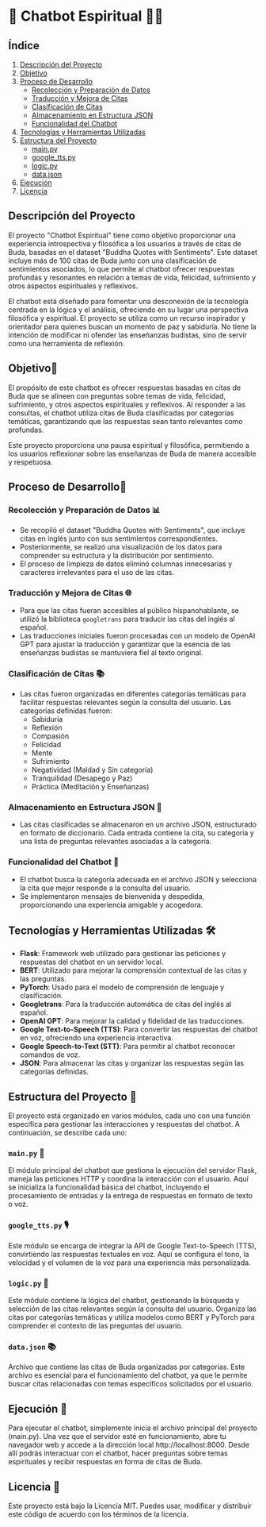 # 🤖 **Chatbot Espiritual** 🧘‍♂️

## Índice

1. [Descripción del Proyecto](#descripción-del-proyecto)
2. [Objetivo](#objetivo)
3. [Proceso de Desarrollo](#proceso-de-desarrollo)
   - [Recolección y Preparación de Datos](#recolección-y-preparación-de-datos)
   - [Traducción y Mejora de Citas](#traducción-y-mejora-de-citas)
   - [Clasificación de Citas](#clasificación-de-citas)
   - [Almacenamiento en Estructura JSON](#almacenamiento-en-estructura-json)
   - [Funcionalidad del Chatbot](#funcionalidad-del-chatbot)
4. [Tecnologías y Herramientas Utilizadas](#tecnologías-y-herramientas-utilizadas)
5. [Estructura del Proyecto](#estructura-del-proyecto)
   - [main.py](#mainpy)
   - [google_tts.py](#google_ttspy)
   - [logic.py](#logicpy)
   - [data.json](#datajson)
6. [Ejecución](#ejecución)
7. [Licencia](#licencia)

## Descripción del Proyecto

El proyecto "Chatbot Espiritual" tiene como objetivo proporcionar una experiencia introspectiva y filosófica a los usuarios a través de citas de Buda, basadas en el dataset "Buddha Quotes with Sentiments". Este dataset incluye más de 100 citas de Buda junto con una clasificación de sentimientos asociados, lo que permite al chatbot ofrecer respuestas profundas y resonantes en relación a temas de vida, felicidad, sufrimiento y otros aspectos espirituales y reflexivos. 

El chatbot está diseñado para fomentar una desconexión de la tecnología centrada en la lógica y el análisis, ofreciendo en su lugar una perspectiva filosófica y espiritual. El proyecto se utiliza como un recurso inspirador y orientador para quienes buscan un momento de paz y sabiduría. No tiene la intención de modificar ni ofender las enseñanzas budistas, sino de servir como una herramienta de reflexión.

## Objetivo🎯

El propósito de este chatbot es ofrecer respuestas basadas en citas de Buda que se alineen con preguntas sobre temas de vida, felicidad, sufrimiento, y otros aspectos espirituales y reflexivos. Al responder a las consultas, el chatbot utiliza citas de Buda clasificadas por categorías temáticas, garantizando que las respuestas sean tanto relevantes como profundas.

Este proyecto proporciona una pausa espiritual y filosófica, permitiendo a los usuarios reflexionar sobre las enseñanzas de Buda de manera accesible y respetuosa.

## Proceso de Desarrollo🔧

### Recolección y Preparación de Datos 📊
- Se recopiló el dataset "Buddha Quotes with Sentiments", que incluye citas en inglés junto con sus sentimientos correspondientes.
- Posteriormente, se realizó una visualización de los datos para comprender su estructura y la distribución por sentimiento.
- El proceso de limpieza de datos eliminó columnas innecesarias y caracteres irrelevantes para el uso de las citas.

### Traducción y Mejora de Citas 🌐
- Para que las citas fueran accesibles al público hispanohablante, se utilizó la biblioteca `googletrans` para traducir las citas del inglés al español.
- Las traducciones iniciales fueron procesadas con un modelo de OpenAI GPT para ajustar la traducción y garantizar que la esencia de las enseñanzas budistas se mantuviera fiel al texto original.

### Clasificación de Citas 📚
- Las citas fueron organizadas en diferentes categorías temáticas para facilitar respuestas relevantes según la consulta del usuario. Las categorías definidas fueron:
  - Sabiduría
  - Reflexión
  - Compasión
  - Felicidad
  - Mente
  - Sufrimiento
  - Negatividad (Maldad y Sin categoría)
  - Tranquilidad (Desapego y Paz)
  - Práctica (Meditación y Enseñanzas)

### Almacenamiento en Estructura JSON 💾
- Las citas clasificadas se almacenaron en un archivo JSON, estructurado en formato de diccionario. Cada entrada contiene la cita, su categoría y una lista de preguntas relevantes asociadas a la categoría.

### Funcionalidad del Chatbot 💬
- El chatbot busca la categoría adecuada en el archivo JSON y selecciona la cita que mejor responde a la consulta del usuario.
- Se implementaron mensajes de bienvenida y despedida, proporcionando una experiencia amigable y acogedora.

## Tecnologías y Herramientas Utilizadas 🛠️

- **Flask**: Framework web utilizado para gestionar las peticiones y respuestas del chatbot en un servidor local.
- **BERT**: Utilizado para mejorar la comprensión contextual de las citas y las preguntas.
- **PyTorch**: Usado para el modelo de comprensión de lenguaje y clasificación.
- **Googletrans**: Para la traducción automática de citas del inglés al español.
- **OpenAI GPT**: Para mejorar la calidad y fidelidad de las traducciones.
- **Google Text-to-Speech (TTS)**: Para convertir las respuestas del chatbot en voz, ofreciendo una experiencia interactiva.
- **Google Speech-to-Text (STT)**: Para permitir al chatbot reconocer comandos de voz.
- **JSON**: Para almacenar las citas y organizar las respuestas según las categorías definidas.

## Estructura del Proyecto 📁

El proyecto está organizado en varios módulos, cada uno con una función específica para gestionar las interacciones y respuestas del chatbot. A continuación, se describe cada uno:

### `main.py` 📝
El módulo principal del chatbot que gestiona la ejecución del servidor Flask, maneja las peticiones HTTP y coordina la interacción con el usuario. Aquí se inicializa la funcionalidad básica del chatbot, incluyendo el procesamiento de entradas y la entrega de respuestas en formato de texto o voz.

### `google_tts.py` 🎙️
Este módulo se encarga de integrar la API de Google Text-to-Speech (TTS), convirtiendo las respuestas textuales en voz. Aquí se configura el tono, la velocidad y el volumen de la voz para una experiencia más personalizada.

### `logic.py` 🤖
Este módulo contiene la lógica del chatbot, gestionando la búsqueda y selección de las citas relevantes según la consulta del usuario. Organiza las citas por categorías temáticas y utiliza modelos como BERT y PyTorch para comprender el contexto de las preguntas del usuario.

### `data.json` 📚
Archivo que contiene las citas de Buda organizadas por categorías. Este archivo es esencial para el funcionamiento del chatbot, ya que le permite buscar citas relacionadas con temas específicos solicitados por el usuario.

## Ejecución 🚀

Para ejecutar el chatbot, simplemente inicia el archivo principal del proyecto (main.py). Una vez que el servidor esté en funcionamiento, abre tu navegador web y accede a la dirección local http://localhost:8000.
Desde allí podrás interactuar con el chatbot, hacer preguntas sobre temas espirituales y recibir respuestas en forma de citas de Buda.

## Licencia 📝
Este proyecto está bajo la Licencia MIT. Puedes usar, modificar y distribuir este código de acuerdo con los términos de la licencia.
